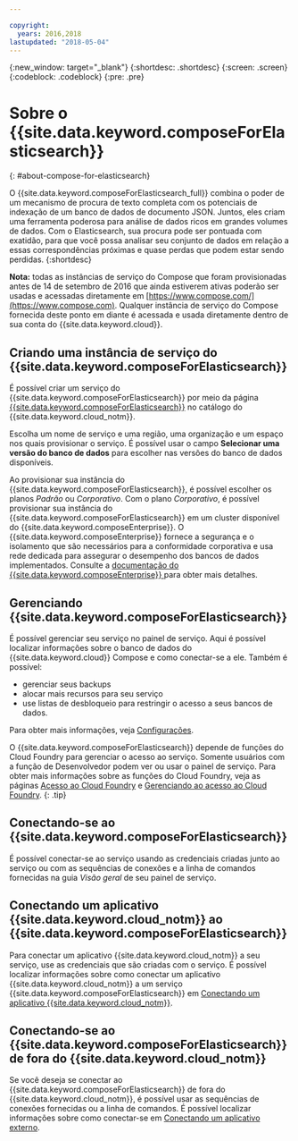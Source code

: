```yaml
---

copyright:
  years: 2016,2018
lastupdated: "2018-05-04"
---
```


{:new_window: target="_blank"}
{:shortdesc: .shortdesc}
{:screen: .screen}
{:codeblock: .codeblock}
{:pre: .pre}

# Sobre o {{site.data.keyword.composeForElasticsearch}}
{: #about-compose-for-elasticsearch}

O {{site.data.keyword.composeForElasticsearch_full}} combina o poder de um
mecanismo de procura de texto completa com os potenciais de indexação de um banco de
dados de documento JSON. Juntos, eles criam uma ferramenta poderosa para análise de dados
ricos em grandes volumes de dados. Com o Elasticsearch, sua procura pode ser pontuada com exatidão, para que você possa analisar seu conjunto de dados em relação a essas correspondências próximas e quase perdas que podem estar sendo perdidas.
{:shortdesc}

**Nota:** todas as instâncias de serviço do Compose que foram
provisionadas antes de 14 de setembro de 2016 que ainda estiverem ativas poderão ser
usadas e acessadas diretamente em
[https://www.compose.com/](https://www.compose.com). Qualquer instância de serviço do Compose fornecida deste ponto em diante é acessada e usada diretamente dentro de sua conta do {{site.data.keyword.cloud}}.

## Criando uma instância de serviço do {{site.data.keyword.composeForElasticsearch}}

É possível criar um serviço do {{site.data.keyword.composeForElasticsearch}} por meio da página [{{site.data.keyword.composeForElasticsearch}}](https://console.{DomainName}/catalog/services/compose-for-elasticsearch/) no catálogo do {{site.data.keyword.cloud_notm}}.

Escolha um nome de serviço e uma região, uma organização e um espaço nos quais provisionar o serviço. É possível usar o campo **Selecionar uma versão do banco de dados** para escolher nas versões do banco de dados disponíveis.

Ao provisionar sua instância do {{site.data.keyword.composeForElasticsearch}}, é possível escolher os planos *Padrão* ou *Corporativo*. Com o plano *Corporativo*, é possível provisionar sua instância do {{site.data.keyword.composeForElasticsearch}} em um cluster disponível do {{site.data.keyword.composeEnterprise}}. O {{site.data.keyword.composeEnterprise}} fornece a segurança e o isolamento que são necessários para a conformidade corporativa e usa rede dedicada para assegurar o desempenho dos bancos de dados implementados. Consulte a  [ documentação do {{site.data.keyword.composeEnterprise}}  ](/docs/services/ComposeEnterprise/index.html)  para obter mais detalhes.

## Gerenciando {{site.data.keyword.composeForElasticsearch}}

É possível gerenciar seu serviço no painel de serviço. Aqui é possível localizar informações sobre o banco de dados do {{site.data.keyword.cloud}} Compose e como conectar-se a ele. Também é possível:

- gerenciar seus backups
- alocar mais recursos para seu serviço 
- use listas de desbloqueio para restringir o acesso a seus bancos de dados.

Para obter mais informações, veja [Configurações](./dashboard-settings.html).

O {{site.data.keyword.composeForElasticsearch}} depende de funções do Cloud Foundry para gerenciar o acesso ao serviço. Somente usuários com a função de Desenvolvedor podem ver ou usar o painel de serviço. Para obter mais informações sobre as funções do Cloud Foundry, veja as páginas [Acesso ao Cloud Foundry](https://console.{DomainName}/docs/iam/cfaccess.html#cfaccess) e [Gerenciando ao acesso ao Cloud Foundry](https://console.{DomainName}/docs/iam/mngcf.html#mngcf).
{: .tip}

## Conectando-se ao {{site.data.keyword.composeForElasticsearch}}

É possível conectar-se ao serviço usando as credenciais criadas junto ao serviço ou com as sequências de conexões e a linha de comandos fornecidas na guia *Visão geral* de seu painel de serviço.

## Conectando um aplicativo {{site.data.keyword.cloud_notm}} ao {{site.data.keyword.composeForElasticsearch}}

Para conectar um aplicativo {{site.data.keyword.cloud_notm}} a seu serviço, use as credenciais que são criadas com o serviço. É possível localizar informações sobre como conectar um aplicativo {{site.data.keyword.cloud_notm}} a um serviço {{site.data.keyword.composeForElasticsearch}} em [Conectando um aplicativo {{site.data.keyword.cloud_notm}}](./connecting-bluemix-app.html).

## Conectando-se ao {{site.data.keyword.composeForElasticsearch}} de fora do {{site.data.keyword.cloud_notm}}

Se você deseja se conectar ao {{site.data.keyword.composeForElasticsearch}} de fora do {{site.data.keyword.cloud_notm}}, é possível usar as sequências de conexões fornecidas ou a linha de comandos. É possível localizar informações sobre como conectar-se em [Conectando um aplicativo externo](./connecting-external.html).
